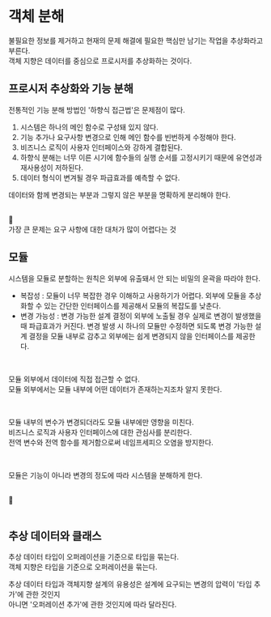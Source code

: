# 객체 분해

불필요한 정보를 제거하고 현재의 문제 해결에 필요한 핵심만 남기는 작업을 추상화라고 부른다.<br />
객체 지향은 데이터를 중심으로 프로시저를 추상화하는 것이다.<br />

## 프로시저 추상화와 기능 분해

전통적인 기능 분해 방법인 '하향식 접근법'은 문제점이 많다.<br />
1. 시스템은 하나의 메인 함수로 구성돼 있지 않다.
2. 기능 추가나 요구사항 변경으로 인해 메인 함수를 빈번하게 수정해야 한다.
3. 비즈니스 로직이 사용자 인터페이스와 강하게 결합된다.
4. 하향식 분해는 너무 이른 시기에 함수들의 실행 순서를 고정시키기 때문에 유연성과 재사용성이 저하된다.
5. 데이터 형식이 변겨될 경우 파급효과를 예측할 수 없다.

데이터와 함께 변경되는 부분과 그렇지 않은 부분을 명확하게 분리해야 한다.<br />

<br />🤔<br />
가장 큰 문제는 요구 사항에 대한 대처가 많이 어렵다는 것<br />

## 모듈

시스템을 모듈로 분할하는 원칙은 외부에 유출돼서 안 되는 비밀의 윤곽을 따라야 한다.<br />
- 복잡성 : 모듈이 너무 복잡한 경우 이해하고 사용하기가 어렵다. 외부에 모듈을 추상화할 수 있는 간단한 인터페이스를 제공해서 모듈의 복잡도를 낮춘다.<br />
- 변경 가능성 : 변경 가능한 설계 결정이 외부에 노출될 경우 실제로 변경이 발생했을 때 파급효과가 커진다. 변경 발생 시 하나의 모듈만 수정하면 되도록 변경 가능한 설계 결정을 모듈 내부로 감추고 외부에는 쉽게 변경되지 않을 인터페이스를 제공한다.<br />
  
<br />

모듈 외부에서 데이터에 직접 접근할 수 없다.<br />
모듈 외부에서는 모듈 내부에 어떤 데이터가 존재하는지조차 알지 못한다.<br />

<br />

모듈 내부의 변수가 변경되더라도 모듈 내부에만 영향을 미친다.<br />
비즈니스 로직과 사용자 인터페이스에 대한 관심사를 분리한다.<br />
전역 변수와 전역 함수를 제거함으로써 네임프세피으 오염을 방지한다.<br />

<br />

모듈은 기능이 아니라 변경의 정도에 따라 시스템을 분해하게 한다.<br />

<br />🤔<br />
<br />

## 추상 데이터와 클래스

추상 데이터 타입이 오퍼레이션을 기준으로 타입을 묶는다.<br />
객체 지향은 타입을 기준으로 오퍼레이션을 묶는다.<br />

추상 데이터 타입과 객체지향 설계의 유용성은 설계에 요구되는 변경의 압력이 '타입 추가'에 관한 것인지<br />
아니면 '오퍼레이션 추가'에 관한 것인지에 따라 달라진다.